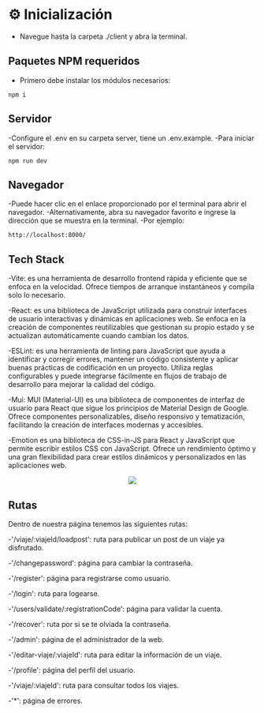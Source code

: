 # ⚙ Inicialización

- Navegue hasta la carpeta ./client y abra la terminal.

## Paquetes NPM requeridos

- Primero debe instalar los módulos necesarios:

```
npm i
```

## Servidor

-Configure el .env en su carpeta server, tiene un .env.example.
-Para iniciar el servidor:

```
npm run dev
```

## Navegador

-Puede hacer clic en el enlace proporcionado por el terminal para abrir el navegador.
-Alternativamente, abra su navegador favorito e ingrese la dirección que se muestra en la terminal.
-Por ejemplo:

```
http://localhost:8000/
```

## Tech Stack

-Vite: es una herramienta de desarrollo frontend rápida y eficiente que se enfoca en la velocidad. Ofrece tiempos de arranque instantáneos y compila solo lo necesario.

-React: es una biblioteca de JavaScript utilizada para construir interfaces de usuario interactivas y dinámicas en aplicaciones web. Se enfoca en la creación de componentes reutilizables que gestionan su propio estado y se actualizan automáticamente cuando cambian los datos.

-ESLint: es una herramienta de linting para JavaScript que ayuda a identificar y corregir errores, mantener un código consistente y aplicar buenas prácticas de codificación en un proyecto. Utiliza reglas configurables y puede integrarse fácilmente en flujos de trabajo de desarrollo para mejorar la calidad del código.

-Mui: MUI (Material-UI) es una biblioteca de componentes de interfaz de usuario para React que sigue los principios de Material Design de Google. Ofrece componentes personalizables, diseño responsivo y tematización, facilitando la creación de interfaces modernas y accesibles.

-Emotion es una biblioteca de CSS-in-JS para React y JavaScript que permite escribir estilos CSS con JavaScript. Ofrece un rendimiento óptimo y una gran flexibilidad para crear estilos dinámicos y personalizados en las aplicaciones web.


<p align="center">
    <img src="https://skillicons.dev/icons?i=vite,react,eslint" />
</p>

## Rutas

Dentro de nuestra página tenemos las siguientes rutas:

-'/viaje/:viajeId/loadpost': ruta para publicar un post de un viaje ya disfrutado.

-'/changepassword': página para cambiar la contraseña.

-'/register': página para registrarse como usuario.

-'/login': ruta para logearse.

-'/users/validate/:registrationCode': página para validar la cuenta.

-'/recover': ruta por si se te olviada la contraseña.

-'/admin': página de el administrador de la web.

-'/editar-viaje/:viajeId': ruta para editar la información de un viaje.

-'/profile': página del perfil del usuario.

-'/viaje/:viajeId': ruta para consultar todos los viajes.

-'*': página de errores.



